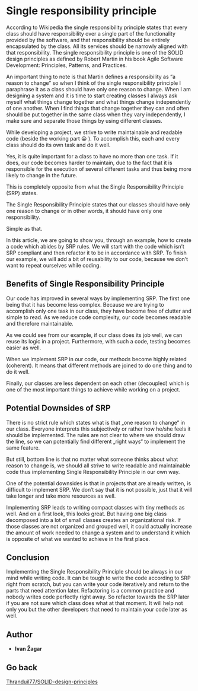 # Single responsibility principle

According to Wikipedia the single responsibility principle states that every class should have responsibility over a single part of the functionality provided by the software, and that responsibility should be entirely encapsulated by the class. All its services should be narrowly aligned with that responsibility.  The single responsibility principle is one of the SOLID design principles as defined by Robert Martin in his book Agile Software Development: Principles, Patterns, and Practices.

An important thing to note is that Martin defines a responsibility as “a reason to change” so when I think of the single responsibility principle I paraphrase it as a class should have only one reason to change.  When I am designing a system and it is time to start creating classes I always ask myself what things change together and what things change independently of one another.  When I find things that change together they can and often should be put together in the same class when they vary independently, I make sure and separate those things by using different classes.

While developing a project, we strive to write maintainable and readable code (beside the working part 😀 ). To accomplish this, each and every class should do its own task and do it well.

Yes, it is quite important for a class to have no more than one task. If it does, our code becomes harder to maintain, due to the fact that it is responsible for the execution of several different tasks and thus being more likely to change in the future.

This is completely opposite from what the Single Responsibility Principle (SRP) states.

The Single Responsibility Principle states that our classes should have only one reason to change or in other words, it should have only one responsibility.

Simple as that.

In this article, we are going to show you, through an example, how to create a code which abides by SRP rules. We will start with the code which isn’t SRP compliant and then refactor it to be in accordance with SRP. To finish our example, we will add a bit of reusability to our code, because we don’t want to repeat ourselves while coding.

## Benefits of Single Responsibility Principle

Our code has improved in several ways by implementing SRP. The first one being that it has become less complex. Because we are trying to accomplish only one task in our class, they have become free of clutter and simple to read. As we reduce code complexity, our code becomes readable and therefore maintainable.

As we could see from our example, if our class does its job well, we can reuse its logic in a project. Furthermore, with such a code, testing becomes easier as well.

When we implement SRP in our code, our methods become highly related (coherent). It means that different methods are joined to do one thing and to do it well.

Finally, our classes are less dependent on each other (decoupled) which is one of the most important things to achieve while working on a project.

## Potential Downsides of SRP

There is no strict rule which states what is that „one reason to change“ in our class. Everyone interprets this subjectively or rather how he/she feels it should be implemented. The rules are not clear to where we should draw the line, so we can potentially find different „right ways“ to implement the same feature.

But still, bottom line is that no matter what someone thinks about what reason to change is, we should all strive to write readable and maintainable code thus implementing Single Responsibility Principle in our own way.

One of the potential downsides is that in projects that are already written, is difficult to implement SRP. We don’t say that it is not possible, just that it will take longer and take more resources as well.

Implementing SRP leads to writing compact classes with tiny methods as well. And on a first look, this looks great. But having one big class decomposed into a lot of small classes creates an organizational risk. If those classes are not organized and grouped well, it could actually increase the amount of work needed to change a system and to understand it which is opposite of what we wanted to achieve in the first place.

## Conclusion

Implementing the Single Responsibility Principle should be always in our mind while writing code. It can be tough to write the code according to SRP right from scratch, but you can write your code iteratively and return to the parts that need attention later. Refactoring is a common practice and nobody writes code perfectly right away. So refactor towards the SRP later if you are not sure which class does what at that moment. It will help not only you but the other developers that need to maintain your code later as well.

## Author

* **Ivan Žagar** 

## Go back
[Thranduil77/SOLID-design-principles](https://github.com/Thranduil77/SOLID-design-principles)
